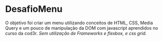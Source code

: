# DesafioMenu
O objetivo foi criar um menu utilizando conceitos de HTML, CSS, Media Query e um pouco de manipulação da DOM com javascript aprendidos no curso da cod3r.
*Sem utilização de Frameworks e flexbox, e css grid.*
